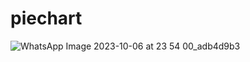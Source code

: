 # piechart

![WhatsApp Image 2023-10-06 at 23 54 00_adb4d9b3](https://github.com/ajaybharadwaj119/piechart/assets/81624861/72fd4d99-796f-4589-8eb7-50bedf757350)
